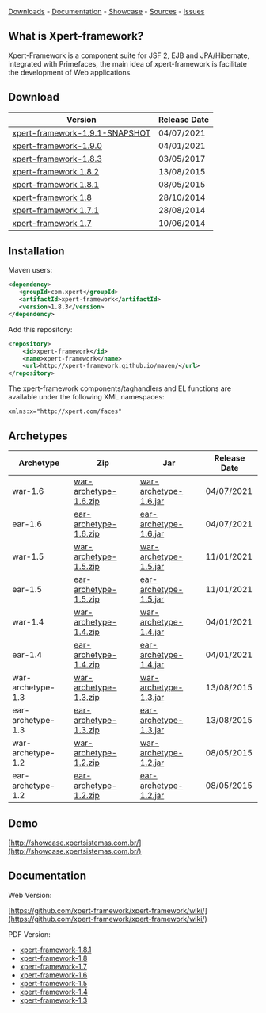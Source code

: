 <p>
<a href="https://github.com/xpert-framework/xpert-framework/wiki#downloads">Downloads</a> - 
<a href="https://github.com/xpert-framework/xpert-framework/wiki">Documentation</a> - 
<a href="http://showcase.xpertsistemas.com.br/">Showcase</a> - 
<a href="https://github.com/xpert-framework/xpert-framework">Sources</a> - 
<a href="https://github.com/xpert-framework/xpert-framework/issues">Issues</a>
</p>

## What is Xpert-framework?

Xpert-Framework is a component suite for JSF 2, EJB and JPA/Hibernate, integrated with Primefaces, the main idea of xpert-framework is facilitate the development of Web applications.

## Download

Version | Release Date
--------|-------------
[xpert-framework-1.9.1-SNAPSHOT](https://github.com/xpert-framework/download/raw/master/xpert-framework-1.9.1-SNAPSHOT.jar) | 04/07/2021
[xpert-framework-1.9.0](https://github.com/xpert-framework/download/raw/master/xpert-framework-1.9.0-SNAPSHOT.jar) | 04/01/2021
[xpert-framework-1.8.3](https://github.com/xpert-framework/download/raw/master/xpert-framework-1.8.3.jar) | 03/05/2017
[xpert-framework 1.8.2](https://github.com/xpert-framework/download/raw/master/xpert-framework-1.8.2.jar) | 13/08/2015
[xpert-framework 1.8.1](https://github.com/xpert-framework/download/raw/master/xpert-framework-1.8.1.jar) | 08/05/2015
[xpert-framework 1.8](https://github.com/xpert-framework/download/raw/master/xpert-framework-1.8.jar) | 28/10/2014
[xpert-framework 1.7.1](https://github.com/xpert-framework/download/raw/master/xpert-framework-1.7.1.jar) | 28/08/2014
[xpert-framework 1.7](https://github.com/xpert-framework/download/raw/master/xpert-framework-1.7.jar) | 10/06/2014

## Installation

Maven users:

```xml
<dependency>
   <groupId>com.xpert</groupId>
   <artifactId>xpert-framework</artifactId>
   <version>1.8.3</version>
</dependency>
```

Add this repository:

```xml
<repository>
	<id>xpert-framework</id>
	<name>xpert-framework</name>
	<url>http://xpert-framework.github.io/maven/</url>
</repository>
```

The xpert-framework components/taghandlers and EL functions are available under the following XML namespaces:

```
xmlns:x="http://xpert.com/faces"
```

## Archetypes

Archetype | Zip | Jar | Release Date
----------|-----|----|-----------|
war-1.6 | [war-archetype-1.6.zip](https://github.com/xpert-framework/download/raw/master/archetypes/archetypes-1.6/xpert-framework-war-archetype-1.6.zip) | [war-archetype-1.6.jar](https://github.com/xpert-framework/download/raw/master/archetypes/archetypes-1.6/xpert-framework-war-archetype-1.6.jar) | 04/07/2021
ear-1.6 | [ear-archetype-1.6.zip](https://github.com/xpert-framework/download/raw/master/archetypes/archetypes-1.6/xpert-framework-ear-archetype-1.6.zip) | [ear-archetype-1.6.jar](https://github.com/xpert-framework/download/raw/master/archetypes/archetypes-1.6/xpert-framework-ear-archetype-1.6.jar) | 04/07/2021
war-1.5 | [war-archetype-1.5.zip](https://github.com/xpert-framework/download/raw/master/archetypes/archetypes-1.5/xpert-framework-war-archetype-1.5.zip) | [war-archetype-1.5.jar](https://github.com/xpert-framework/download/raw/master/archetypes/archetypes-1.5/xpert-framework-war-archetype-1.5.jar) | 11/01/2021
ear-1.5 | [ear-archetype-1.5.zip](https://github.com/xpert-framework/download/raw/master/archetypes/archetypes-1.5/xpert-framework-ear-archetype-1.5.zip) | [ear-archetype-1.5.jar](https://github.com/xpert-framework/download/raw/master/archetypes/archetypes-1.5/xpert-framework-ear-archetype-1.5.jar) | 11/01/2021
war-1.4 | [war-archetype-1.4.zip](https://github.com/xpert-framework/download/raw/master/archetypes/archetypes-1.4/xpert-framework-war-archetype-1.4.zip) | [war-archetype-1.4.jar](https://github.com/xpert-framework/download/raw/master/archetypes/archetypes-1.4/xpert-framework-war-archetype-1.4.jar) | 04/01/2021
ear-1.4 | [ear-archetype-1.4.zip](https://github.com/xpert-framework/download/raw/master/archetypes/archetypes-1.4/xpert-framework-ear-archetype-1.4.zip) | [ear-archetype-1.4.jar](https://github.com/xpert-framework/download/raw/master/archetypes/archetypes-1.4/xpert-framework-ear-archetype-1.4.jar) | 04/01/2021
war-archetype-1.3 | [war-archetype-1.3.zip](https://github.com/xpert-framework/download/raw/master/archetypes/archetypes-1.3/xpert-framework-war-archetype-1.3.zip) | [war-archetype-1.3.jar](https://github.com/xpert-framework/download/raw/master/archetypes/archetypes-1.3/xpert-framework-war-archetype-1.3.jar) | 13/08/2015
ear-archetype-1.3 | [ear-archetype-1.3.zip](https://github.com/xpert-framework/download/raw/master/archetypes/archetypes-1.3/xpert-framework-ear-archetype-1.3.zip) | [ear-archetype-1.3.jar](https://github.com/xpert-framework/download/raw/master/archetypes/archetypes-1.3/xpert-framework-ear-archetype-1.3.jar) | 13/08/2015
war-archetype-1.2 | [war-archetype-1.2.zip](https://github.com/xpert-framework/download/raw/master/archetypes/archetypes-1.2/xpert-framework-war-archetype-1.2.zip) | [war-archetype-1.2.jar](https://github.com/xpert-framework/download/raw/master/archetypes/archetypes-1.2/xpert-framework-war-archetype-1.2.jar) | 08/05/2015
ear-archetype-1.2 | [ear-archetype-1.2.zip](https://github.com/xpert-framework/download/raw/master/archetypes/archetypes-1.2/xpert-framework-ear-archetype-1.2.zip) | [ear-archetype-1.2.jar](https://github.com/xpert-framework/download/raw/master/archetypes/archetypes-1.2/xpert-framework-ear-archetype-1.2.jar) | 08/05/2015


## Demo

[http://showcase.xpertsistemas.com.br/](http://showcase.xpertsistemas.com.br/)

## Documentation

Web Version:

[https://github.com/xpert-framework/xpert-framework/wiki/](https://github.com/xpert-framework/xpert-framework/wiki/)

PDF Version:

- [xpert-framework-1.8.1](https://github.com/xpert-framework/download/raw/master/docs/xpert_framework_1_8_1.pdf)
- [xpert-framework-1.8](https://github.com/xpert-framework/download/raw/master/docs/xpert_framework_1_8.pdf)
- [xpert-framework-1.7](https://github.com/xpert-framework/download/raw/master/docs/xpert_framework_1_7.pdf)
- [xpert-framework-1.6](https://github.com/xpert-framework/download/raw/master/docs/xpert_framework_1_6.pdf)
- [xpert-framework-1.5](https://github.com/xpert-framework/download/raw/master/docs/xpert_framework_1_5.pdf)
- [xpert-framework-1.4](https://github.com/xpert-framework/download/raw/master/docs/xpert_framework_1_4.pdf)
- [xpert-framework-1.3](https://github.com/xpert-framework/download/raw/master/docs/xpert_framework_1_3.pdf)
